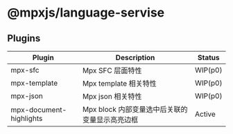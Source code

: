 # @mpxjs/language-servise

## Plugins

| Plugin                  | Description                                    | Status  |
| ----------------------- | ---------------------------------------------- | ------- |
| mpx-sfc                 | Mpx SFC 层面特性                               | WIP(p0) |
| mpx-template            | Mpx template 相关特性                          | WIP(p0) |
| mpx-json                | Mpx json 相关特性                              | WIP(p0) |
| mpx-document-highlights | Mpx block 内部变量选中后关联的变量显示高亮边框 | Active  |
